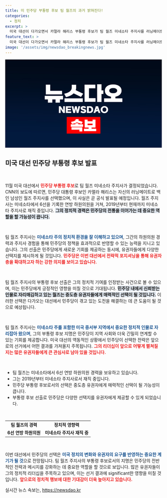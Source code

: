 ```yaml
---
title: 미 민주당 부통령 후보 팀 월즈의 과거 밝혀진다!
categories:
  - 정치
excerpt: >
  미국 대선이 다가오면서 카멀라 해리스 부통령 후보가 팀 월즈 미네소타 주지사를 러닝메이트로 선정했습니다. 이는 민주당의 전략적 선택으로, 정치적 파장에 귀추가 주목됩니다!
feature_text: >
  미국 대선이 다가오면서 카멀라 해리스 부통령 후보가 팀 월즈 미네소타 주지사를 러닝메이트로 선정했습니다. 이는 민주당의 전략적 선택으로, 정치적 파장에 귀추가 주목됩니다!
image: '/assets/img/newsdao_breakingnews.jpg'
---
```


<p><img src="/assets/img/newsdao_breakingnews.jpg" alt="cryptoinkorea 속보" /></p>

<h2 data-ke-size="size26">미국 대선 민주당 부통령 후보 발표</h2>

<p data-ke-size="size16">&nbsp;</p>

<p>11월 미국 대선에서 <b><span style="color: #ee2323;">민주당 부통령 후보</span></b>로 팀 월즈 미네소타 주지사가 결정되었습니다. CNN의 보도에 따르면, 민주당 대통령 후보인 카멀라 해리스는 자신의 러닝메이트로 백인 남성인 월즈 주지사를 선택했으며, 이 사실은 곧 공식 발표될 예정입니다. 월즈 주지사는 미네소타에서 6선을 기록한 연방 하원의원을 거쳐, 2019년부터 현재까지 미네소타 주지사로 재직 중입니다. <b><span style="background-color: #21538527;">그의 정치적 경력은 민주당의 전통을 이어가는 데 중요한 역할을 할 가능성이 큽니다.</span></b></p>

<p data-ke-size="size16">&nbsp;</p>

<p>팀 월즈 주지사는 <b><span style="color: #1a5490;">미네소타 주의 정치적 환경을 잘 이해하고 있으며</span></b>, 그간의 하원의원 경력과 주지사 경험을 통해 민주당의 정책을 효과적으로 반영할 수 있는 능력을 지니고 있습니다. 그의 선출은 민주당에게 새로운 기회를 제공하는 동시에, 유권자들에게 다양한 선택지를 제시하게 될 것입니다. <b><span style="color: #ee2323;">민주당은 이번 대선에서 전략적 포지셔닝을 통해 유권자층을 확대하고자 하는 강한 의지를 보이고 있습니다.</span></b></p>

<p data-ke-size="size16">&nbsp;</p>

<p>팀 월즈 주지사의 부통령 후보 선출은 그의 정치적 기여를 인정받는 사건으로 볼 수 있으며, 이는 민주당에게 긍정적인 영향을 미칠 것으로 기대됩니다. <b><span style="background-color: #21538527;">민주당 내에서 신뢰받는 인물로 자리매김하고 있는 월즈는 중도층 유권자들에게 매력적인 선택이 될 것입니다.</span></b> 이러한 선택은 다가오는 대선에서 민주당이 겪고 있는 도전을 해결하는 데 큰 도움이 될 것으로 예상됩니다.</p>

<p data-ke-size="size16">&nbsp;</p>

<p>팀 월즈 주지사는 <b><span style="color: #1a5490;">미네소타 주를 포함한 미국 중서부 지역에서 중요한 정치적 인물로 자리잡아 왔으며</span></b>, 그의 부통령 후보 지명은 민주당이 지역 사회와 더욱 긴밀히 연계할 수 있는 기회를 제공합니다. 미국 대선의 역동적인 상황에서 민주당이 선택한 전략은 앞으로의 선거에서 어떤 결과를 가져올지 주목됩니다. <b><span style="color: #ee2323;">그의 리더십이 앞으로 어떻게 펼쳐질지는 많은 유권자들에게 큰 관심사로 남아 있을 것입니다.</span></b></p>

<p data-ke-size="size16">&nbsp;</p>

<ul>
    <li>팀 월즈는 미네소타에서 6선 연방 하원의원 경력을 보유하고 있습니다.</li>
    <li>그는 2019년부터 미네소타 주지사로서 재직 중입니다.</li>
    <li>민주당 부통령 후보로서의 선택은 중도층 유권자에게 매력적인 선택이 될 가능성이 큽니다.</li>
    <li>부통령 후보 선출로 민주당은 다양한 선택지를 유권자에게 제공할 수 있게 되었습니다.</li>
</ul>

<p data-ke-size="size16">&nbsp;</p>

<table style="width: 100%; border-collapse: collapse;">
    <tr>
        <td style="text-align: center; height: 17px;"><b>팀 월즈의 경력</b></td>
        <td style="text-align: center; height: 17px;"><b>정치적 영향력</b></td>
    </tr>
    <tr>
        <td style="text-align: center; height: 17px;"><b>6선 연방 하원의원</b></td>
        <td style="text-align: center; height: 17px;"><b>미네소타 주지사 재직 중</b></td>
    </tr>
</table>

<p data-ke-size="size16">&nbsp;</p>

<p>이번 대선에서 민주당의 선택은 <b><span style="color: #1a5490;">미국 정치의 변화와 유권자의 요구를 반영하는 중요한 계기가 될 것</span></b>으로 전망됩니다. 팀 월즈 주지사의 부통령 후보로서의 지명은 민주당의 전반적인 전략과 메시지를 강화하는 데 중요한 역할을 할 것으로 보입니다. 많은 유권자들이 그의 정치적 리더십을 주목하고 있으며, 이는 선거 결과에 significant한 영향을 미칠 것입니다. <b><span style="color: #ee2323;">앞으로의 정치적 행보에 대한 기대감이 더욱 높아지고 있습니다.</span></b></p>
실시간 뉴스 속보는, <a href="https://newsdao.kr" rel="dofollow">https://newsdao.kr</a>



